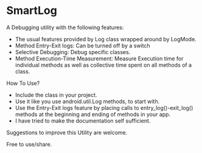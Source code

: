 SmartLog
========

A Debugging utility with the following features:
 - The usual features provided by Log class wrapped around by LogMode.
 - Method Entry-Exit logs: Can be turned off by a switch
 - Selective Debugging: Debug specific classes.
 - Method Execution-Time Measurement: Measure Execution time for individual methods as well as collective time spent on all methods of a class.
 
 How To Use? 
  - Include the class in your project. 
  - Use it like you use android.util.Log methods, to start with.
  - Use the Entry-Exit logs feature by placing calls to entry_log()-exit_log() methods at the beginning and ending of methods in your app. 
  - I have tried to make the documentation self sufficient.
  
Suggestions to improve this Utility are welcome.

Free to use/share.
  
